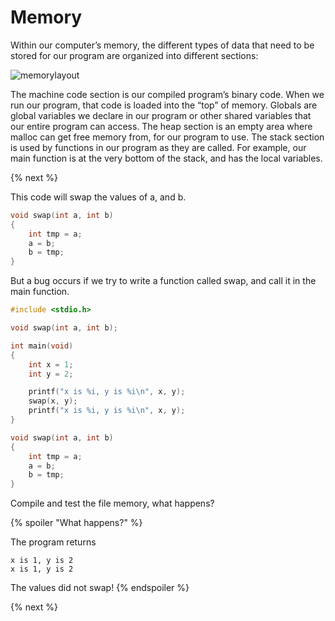 # Memory

Within our computer’s memory, the different types of data that need to be stored for our program are organized into different sections:

![memorylayout](https://raw.githubusercontent.com/jmichalenko/cs50labs/2020/memory/memory_layout.png)

The machine code section is our compiled program’s binary code. When we run our program, that code is loaded into the “top” of memory.
Globals are global variables we declare in our program or other shared variables that our entire program can access.
The heap section is an empty area where malloc can get free memory from, for our program to use.
The stack section is used by functions in our program as they are called. For example, our main function is at the very bottom of the stack, and has the local variables.

{% next %}

This code will swap the values of a, and b.
```c
void swap(int a, int b)
{
    int tmp = a;
    a = b;
    b = tmp;
}
```
But a bug occurs if we try to write a function called swap, and call it in the main function.

```c
#include <stdio.h>

void swap(int a, int b);

int main(void)
{
    int x = 1;
    int y = 2;

    printf("x is %i, y is %i\n", x, y);
    swap(x, y);
    printf("x is %i, y is %i\n", x, y);
}

void swap(int a, int b)
{
    int tmp = a;
    a = b;
    b = tmp;
}
```
Compile and test the file memory, what happens?

{% spoiler "What happens?" %}

The program returns

```
x is 1, y is 2
x is 1, y is 2
```

The values did not swap!
{% endspoiler %}

{% next %}
